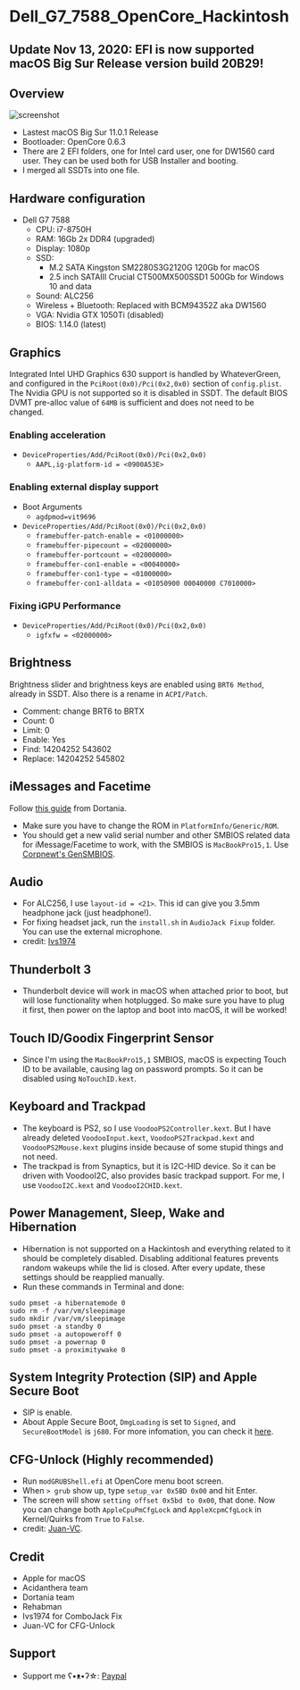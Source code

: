 # Dell_G7_7588_OpenCore_Hackintosh
## Update Nov 13, 2020: EFI is now supported macOS Big Sur Release version build 20B29!

## Overview
![screenshot](https://cdn.discordapp.com/attachments/496510149658279939/776730491650965515/Screen_Shot_2020-11-13_at_15.47.55.png)
- Lastest macOS Big Sur 11.0.1 Release
- Bootloader: OpenCore 0.6.3
- There are 2 EFI folders, one for Intel card user, one for DW1560 card user. They can be used both for USB Installer and booting.
- I merged all SSDTs into one file.

## Hardware configuration
* Dell G7 7588
  - CPU: i7-8750H
  - RAM: 16Gb 2x DDR4 (upgraded)
  - Display: 1080p
  - SSD: 
      * M.2 SATA Kingston SM2280S3G2120G 120Gb for macOS
      * 2.5 inch SATAIII Crucial CT500MX500SSD1 500Gb for Windows 10 and data
  - Sound: ALC256
  - Wireless + Bluetooth: Replaced with BCM94352Z aka DW1560
  - VGA: Nvidia GTX 1050Ti (disabled)
  - BIOS: 1.14.0 (latest)
  
## Graphics
Integrated Intel UHD Graphics 630 support is handled by WhateverGreen, and configured in the `PciRoot(0x0)/Pci(0x2,0x0)` section of `config.plist`.
The Nvidia GPU is not supported so it is disabled in SSDT.
The default BIOS DVMT pre-alloc value of `64MB` is sufficient and does not need to be changed.
### Enabling acceleration
* `DeviceProperties/Add/PciRoot(0x0)/Pci(0x2,0x0)`
  * `AAPL,ig-platform-id = <0900A53E>`
### Enabling external display support
* Boot Arguments
  * `agdpmod=vit9696`
* `DeviceProperties/Add/PciRoot(0x0)/Pci(0x2,0x0)`
  * `framebuffer-patch-enable = <01000000>`
  * `framebuffer-pipecount = <02000000>`
  * `framebuffer-portcount = <02000000>`
  * `framebuffer-con1-enable = <00040000>`
  * `framebuffer-con1-type = <01000000>`
  * `framebuffer-con1-alldata = <01050900 00040000 C7010000>`
### Fixing iGPU Performance
* `DeviceProperties/Add/PciRoot(0x0)/Pci(0x2,0x0)`
  * `igfxfw = <02000000>`

## Brightness
Brightness slider and brightness keys are enabled using `BRT6 Method`, already in SSDT.
Also there is a rename in `ACPI/Patch`.
  - Comment: change BRT6 to BRTX
  - Count: 0
  - Limit: 0
  - Enable: Yes
  - Find: 14204252 543602
  - Replace: 14204252 545802

## iMessages and Facetime
Follow [this guide](https://dortania.github.io/OpenCore-Post-Install/universal/iservices.html) from Dortania.
- Make sure you have to change the ROM in `PlatformInfo/Generic/ROM`.
- You should get a new valid serial number and other SMBIOS related data for iMessage/Facetime to work, with the SMBIOS is `MacBookPro15,1`. Use [Corpnewt's GenSMBIOS](https://github.com/corpnewt/GenSMBIOS).

## Audio
- For ALC256, I use `layout-id = <21>`. This id can give you 3.5mm headphone jack (just headphone!).
- For fixing headset jack, run the `install.sh` in `AudioJack Fixup` folder. You can use the external microphone.
- credit: [Ivs1974](https://github.com/lvs1974/ComboJack)

## Thunderbolt 3
- Thunderbolt device will work in macOS when attached prior to boot, but will lose functionality when hotplugged. So make sure you have to plug it first, then power on the laptop and boot into macOS, it will be worked!

## Touch ID/Goodix Fingerprint Sensor
* Since I'm using the `MacBookPro15,1` SMBIOS, macOS is expecting Touch ID to be available, causing lag on password prompts. So it can be disabled using `NoTouchID.kext`.

## Keyboard and Trackpad
* The keyboard is PS2, so I use `VoodooPS2Controller.kext`. But I have already deleted `VoodooInput.kext`, `VoodooPS2Trackpad.kext` and `VoodooPS2Mouse.kext` plugins inside because of some stupid things and not need.
* The trackpad is from Synaptics, but it is I2C-HID device. So it can be driven with VoodooI2C, also provides basic trackpad support. For me, I use `VoodooI2C.kext` and `VoodooI2CHID.kext`.

## Power Management, Sleep, Wake and Hibernation
* Hibernation is not supported on a Hackintosh and everything related to it should be completely disabled. Disabling additional features prevents random wakeups while the lid is closed. After every update, these settings should be reapplied manually.
* Run these commands in Terminal and done:
```
sudo pmset -a hibernatemode 0
sudo rm -f /var/vm/sleepimage
sudo mkdir /var/vm/sleepimage
sudo pmset -a standby 0
sudo pmset -a autopoweroff 0
sudo pmset -a powernap 0
sudo pmset -a proximitywake 0
```

## System Integrity Protection (SIP) and Apple Secure Boot
* SIP is enable.
* About Apple Secure Boot, `DmgLoading` is set to `Signed`, and `SecureBootModel` is `j680`. For more infomation, you can check it [here](https://dortania.github.io/OpenCore-Post-Install/universal/security/applesecureboot.html).

## CFG-Unlock (Highly recommended)
* Run `modGRUBShell.efi` at OpenCore menu boot screen.
* When `> grub` show up, type `setup_var 0x5BD 0x00` and hit Enter.
* The screen will show `setting offset 0x5bd to 0x00`, that done. Now you can change both `AppleCpuPmCfgLock` and `AppleXcpmCfgLock` in Kernel/Quirks from `True` to `False`.
* credit: [Juan-VC](https://juan-vc.github.io/oc-g7-guide/post-installation/disable-cfg-lock.html).

## Credit
* Apple for macOS
* Acidanthera team
* Dortania team
* Rehabman
* Ivs1974 for ComboJack Fix
* Juan-VC for CFG-Unlock

## Support
* Support me ʕ•ᴥ•ʔ☆: [Paypal](https://www.paypal.me/tekun0lxrd)
